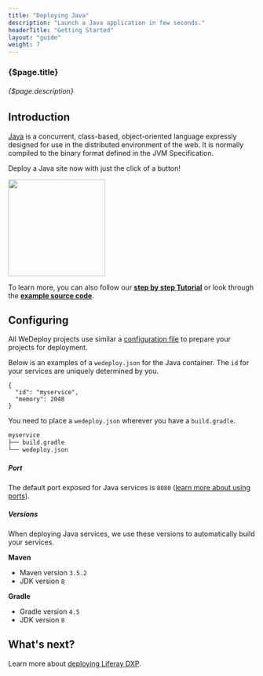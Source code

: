 ```yaml
---
title: "Deploying Java"
description: "Launch a Java application in few seconds."
headerTitle: "Getting Started"
layout: "guide"
weight: 7
---
```


### {$page.title}

###### {$page.description}

<article id="1">

## Introduction

[Java](https://www.oracle.com/java/) is a concurrent, class-based, object-oriented language expressly designed for use in the distributed environment of the web. It is normally compiled to the binary format defined in the JVM Specification.

Deploy a Java site now with just the click of a button!

<a href="https://console.wedeploy.com/deploy?repo=https://github.com/wedeploy-examples/java-example" target="_blank">
  <img style="width:197px;" src="https://cdn.wedeploy.com/images/deploy.svg">
</a>

To learn more, you can also follow our **[step by step Tutorial](/tutorials/java/)** or look through the **[example source code](https://github.com/wedeploy-examples/java-example)**.

</article>

<article id="3">

## Configuring

<aside>

All WeDeploy projects use similar a [configuration file](/docs/configure/the-wedeployjson/) to prepare your projects for deployment.

</aside>

Below is an examples of a `wedeploy.json` for the Java container. The `id` for your services are uniquely determined by you.

```application/json
{
  "id": "myservice",
  "memory": 2048
}
```

You need to place a `wedeploy.json` wherever you have a `build.gradle`.

```xml
myservice
├── build.gradle
└── wedeploy.json
```

##### Port

The default port exposed for Java services is `8080` ([learn more about using ports](/docs/configure/the-wedeployjson/#port)).

##### Versions

When deploying Java services, we use these versions to automatically build your services.

**Maven**

- Maven version `3.5.2`
- JDK version `8`

**Gradle**

- Gradle version `4.5`
- JDK version `8`

</article>

## What's next?

Learn more about [deploying Liferay DXP](/docs/getting-started/deploying-liferay-dxp/).
